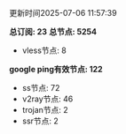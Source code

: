 更新时间2025-07-06 11:57:39

**总订阅: 23**
**总节点: 5254**
- vless节点: 8

**google ping有效节点: 122**
- ss节点: 72
- v2ray节点: 46
- trojan节点: 2
- ssr节点: 2
